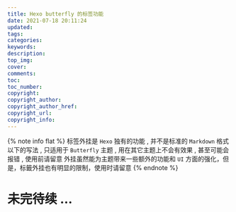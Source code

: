```yaml
---
title: Hexo butterfly 的标签功能
date: 2021-07-18 20:11:24
updated:
tags:
categories:
keywords:
description:
top_img:
cover:
comments:
toc:
toc_number:
copyright:
copyright_author:
copyright_author_href:
copyright_url:
copyright_info:
---
```


{% note info flat %}
标签外挂是 `Hexo` 独有的功能 , 并不是标准的 `Markdown` 格式
以下的写法 , 只适用于 `Butterfly` 主题 , 用在其它主题上不会有效果 , 甚至可能会报错 , 使用前请留意
外挂虽然能为主题带来一些额外的功能和 `UI` 方面的强化，但是，标籤外挂也有明显的限制，使用时请留意
{% endnote %}

# 未完待续 ...
